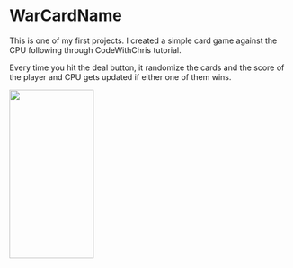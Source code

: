 # WarCardName
This is one of my first projects. I created a simple card game against the CPU following through CodeWithChris tutorial. 

Every time you hit the deal button, it randomize the cards and the score of the player and CPU gets updated if either one of them wins.


<img src= "https://github.com/Janet-V/WarCardName/assets/146762944/1c25652f-1c36-45a7-956f-513b4d9e11d8" width="150" height="300">

